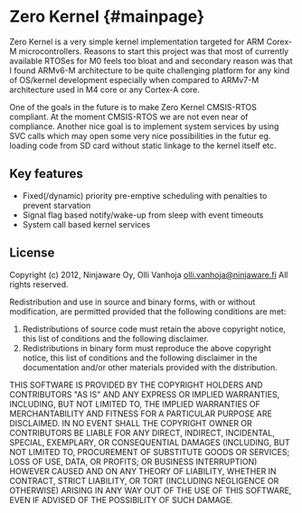 Zero Kernel    {#mainpage}
===========

Zero Kernel is a very simple kernel implementation targeted for ARM
Corex-M microcontrollers. Reasons to start this project was that most of
currently available RTOSes for M0 feels too bloat and and secondary
reason was that I found ARMv6-M architecture to be quite challenging
platform for any kind of OS/kernel development especially when compared
to ARMv7-M architecture used in M4 core or any Cortex-A core.

One of the goals in the future is to make Zero Kernel CMSIS-RTOS compliant.
At the moment CMSIS-RTOS we are not even near of compliance. Another nice
goal is to implement system services by using SVC calls which may open
some very nice possibilities in the futur eg. loading code from SD
card without static linkage to the kernel itself etc.


Key features
------------

- Fixed(/dynamic) priority pre-emptive scheduling with penalties to prevent starvation
- Signal flag based notify/wake-up from sleep with event timeouts
- System call based kernel services


License
-------

Copyright (c) 2012, Ninjaware Oy, Olli Vanhoja <olli.vanhoja@ninjaware.fi>
All rights reserved.

Redistribution and use in source and binary forms, with or without
modification, are permitted provided that the following conditions are met: 

1. Redistributions of source code must retain the above copyright notice, this
   list of conditions and the following disclaimer. 
2. Redistributions in binary form must reproduce the above copyright notice,
   this list of conditions and the following disclaimer in the documentation
   and/or other materials provided with the distribution. 

THIS SOFTWARE IS PROVIDED BY THE COPYRIGHT HOLDERS AND CONTRIBUTORS "AS IS" AND
ANY EXPRESS OR IMPLIED WARRANTIES, INCLUDING, BUT NOT LIMITED TO, THE IMPLIED
WARRANTIES OF MERCHANTABILITY AND FITNESS FOR A PARTICULAR PURPOSE ARE
DISCLAIMED. IN NO EVENT SHALL THE COPYRIGHT OWNER OR CONTRIBUTORS BE LIABLE FOR
ANY DIRECT, INDIRECT, INCIDENTAL, SPECIAL, EXEMPLARY, OR CONSEQUENTIAL DAMAGES
(INCLUDING, BUT NOT LIMITED TO, PROCUREMENT OF SUBSTITUTE GOODS OR SERVICES;
LOSS OF USE, DATA, OR PROFITS; OR BUSINESS INTERRUPTION) HOWEVER CAUSED AND
ON ANY THEORY OF LIABILITY, WHETHER IN CONTRACT, STRICT LIABILITY, OR TORT
(INCLUDING NEGLIGENCE OR OTHERWISE) ARISING IN ANY WAY OUT OF THE USE OF THIS
SOFTWARE, EVEN IF ADVISED OF THE POSSIBILITY OF SUCH DAMAGE.
